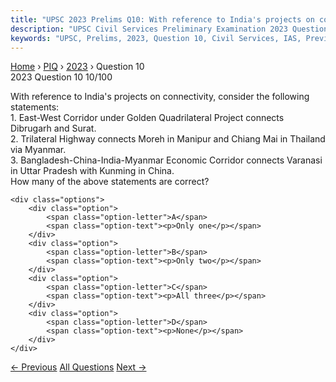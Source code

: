```yaml
---
title: "UPSC 2023 Prelims Q10: With reference to India's projects on connectivity, consider..."
description: "UPSC Civil Services Preliminary Examination 2023 Question 10 with options and answer"
keywords: "UPSC, Prelims, 2023, Question 10, Civil Services, IAS, Previous Year Questions"
---
```


<nav class="breadcrumb">
    <a href="../../">Home</a>
    <span>›</span>
    <a href="../">PIQ</a>
    <span>›</span>
    <a href="./">2023</a>
    <span>›</span>
    <span>Question 10</span>
</nav>

<div class="question-header">
    <div class="question-meta">
        <span class="year-badge">2023</span>
        <span class="question-number">Question 10</span>
        <span class="progress">10/100</span>
    </div>
    <div class="progress-bar">
        <div class="progress-fill" style="width: 10.0%"></div>
    </div>
</div>

<div class="question-content">
    <div class="question-text">
        <p>With reference to India's projects on connectivity, consider the following statements: <br />
1. East-West Corridor under Golden Quadrilateral Project connects Dibrugarh and Surat. <br />
2. Trilateral Highway connects Moreh in Manipur and Chiang Mai in Thailand via Myanmar. <br />
3. Bangladesh-China-India-Myanmar Economic Corridor connects Varanasi in Uttar Pradesh with Kunming in China. <br />
How many of the above statements are correct?</p>
    </div>
    
    <div class="options">
        <div class="option">
            <span class="option-letter">A</span>
            <span class="option-text"><p>Only one</p></span>
        </div>
        <div class="option">
            <span class="option-letter">B</span>
            <span class="option-text"><p>Only two</p></span>
        </div>
        <div class="option">
            <span class="option-letter">C</span>
            <span class="option-text"><p>All three</p></span>
        </div>
        <div class="option">
            <span class="option-letter">D</span>
            <span class="option-text"><p>None</p></span>
        </div>
    </div>
</div>

<div class="question-nav">
    <a href="../q009-consider-the-following-statements-1-amarkantak-hil/" class="nav-btn prev">← Previous</a>
    <a href="../" class="nav-btn center">All Questions</a>
    <a href="../q011-consider-the-following-statements-statement-i-indi/" class="nav-btn next">Next →</a>
</div>
